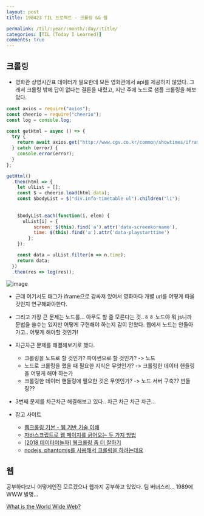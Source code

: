 ```yaml
---
layout: post
title: 190423 TIL 프로젝트 - 크롤링 && 웹

permalink: /til/:year/:month/:day/:title/
categories: [TIL (Today I Learned)]
comments: true
---
```


## **크롤링**

- 영화관 상영시간표 데이터가 필요한데 모든 영화관에서 api를 제공하지 않았다. 그래서 크롤링 밖에 답이 없다는 결론을 내렸고, 지난 주에 노드로 샘플 크롤링을 해보았다. 

```js
const axios = require("axios");
const cheerio = require("cheerio");
const log = console.log;

const getHtml = async () => {
  try {
    return await axios.get("http://www.cgv.co.kr/common/showtimes/iframeTheater.aspx?areacode=01&theatercode=0056&date=20190418");
  } catch (error) {
    console.error(error);
  }
};

getHtml()
  .then(html => {
    let ulList = [];
    const $ = cheerio.load(html.data);
    const $bodyList = $("div.info-timetable ul").children("li");
    
 
    $bodyList.each(function(i, elem) {
      ulList[i] = {
          screen: $(this).find('a').attr('data-screenkorname'),
          time: $(this).find('a').attr('data-playstarttime')  
        };
    });

    const data = ulList.filter(n => n.time);
    return data;
  })
  .then(res => log(res));
  ```

  ![image](https://user-images.githubusercontent.com/40848630/56631516-92755e80-6690-11e9-8ae3-87c7284391d1.png)


- 근데 여기서도 태그가 iframe으로 감싸져 있어서 영화마다 개별 url를 어떻게 따올 것인지 연구해봐야한다. 

- 그리고 가장 큰 문제는 노드를... 아무도 할 줄 모른다는 것..ㅎㅎ 노드야 뭐 js니까 문법을 쓸수는 있지만 어떻게 구현해야 하는지 감이 안왔다. 웹에서 노드는 안돌아가고.. 어떻게 해야할 것인가! 

- 차근차근 문제를 해결해보기로 했다.

    - 크롤링을 노드로 할 것인가? 파이썬으로 할 것인가? -> 노드
    - 노드로 크롤링을 했을 때 필요한 지식은 무엇인가? -> 크롤링한 데이터 핸들링을 어떻게 해야 하는가 
    - 크롤링한 데이터 핸들링에 필요한 것은 무엇인가? -> 노드 서버 구축?? 번들링?? 

- 3번째 문제를 차근차근 해결해보고 있다.. 차근 차근 차근 차근... 

- 참고 사이트
    - [웹크롤링 기본 - 웹 기반 기술 이해](https://www.fun-coding.org/crawl_basic1.html)
    - [자바스크립트로 웹 페이지를 긁어오는 두 가지 방법](https://qjatjr0417.blogspot.com/2018/04/blog-post_13.html)
    - [[2018 데이터야놀자] 웹크롤링 좀 더 잘하기](https://www.slideshare.net/wangwonLee/2018-datayanolja-moreeffectivewebcrawling)
    - [nodejs, phantomjs를 사용해서 크롤링을 하려는데요](https://okky.kr/article/402832)



## **웹**

공부하다보니 어떻게인진 모르겠으나 웹까지 공부하고 있었다. 팀 버너스리... 1989에 WWW 발명... 

[What is the World Wide Web?](https://ed.ted.com/lessons/what-is-the-world-wide-web-twila-camp#review)

